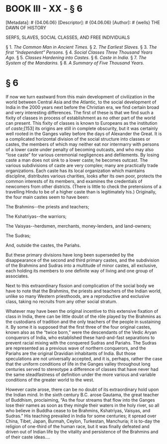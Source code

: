 # BOOK III - XX - § 6
[Metadata]: # {04.06.06}
[Descriptor]: # {04.06.06}
[Author]: # {wells}
THE DAWN OF HISTORY

SERFS, SLAVES, SOCIAL CLASSES, AND FREE INDIVIDUALS

§ 1. _The Common Man in Ancient Times._ § 2. _The Earliest Slaves._      §
3. _The first “Independent” Persons._ § 4. _Social Classes Three      Thousand
Years Ago._ § 5. _Classes Hardening into Castes._ § 6.      _Caste in India._ §
7. _The System of the Mandarins._ § 8. _A      Summary of Five Thousand Years._

# § 6
If now we turn eastward from this main development of civilization in the world
between Central Asia and the Atlantic, to the social development of India in
the 2000 years next before the Christian era, we find certain broad and very
interesting differences. The first of these is that we find such a fixity of
classes in process of establishment as no other part of the world can present.
This fixity of classes is known to Europeans as the institution of
_caste_;[153] its origins are still in complete obscurity, but it was certainly
well rooted in the Ganges valley before the days of Alexander the Great. It is
a complicated horizontal division of the social structure into classes or
castes, the members of which may neither eat nor intermarry with persons of a
lower caste under penalty of becoming outcasts, and who may also “lose caste”
for various ceremonial negligences and defilements. By losing caste a man does
not sink to a lower caste; he becomes outcast. The various subdivisions of
caste are very complex; many are practically trade organizations. Each caste
has its local organization which maintains discipline, distributes various
charities, looks after its own poor, protects the common interests of its
members, and examines the credentials of newcomers from other districts. (There
is little to check the pretensions of a travelling Hindu to be of a higher
caste than is legitimately his.) Originally, the four main castes seem to have
been:

The Brahmins--the priests and teachers;

The Kshatriyas--the warriors;

The Vaisyas--herdsmen, merchants, money-lenders, and land-owners;

The Sudras;

And, outside the castes, the Pariahs.

But these primary divisions have long been superseded by the disappearance of
the second and third primary castes, and the subdivision of the Brahmins and
Sudras into a multitude of minor castes, all exclusive, each holding its
members to one definite way of living and one group of associates.

Next to this extraordinary fission and complication of the social body we have
to note that the Brahmins, the priests and teachers of the Indian world, unlike
so many Western priesthoods, are a reproductive and exclusive class, taking no
recruits from any other social stratum.

Whatever may have been the original incentive to this extensive fixation of
class in India, there can be little doubt of the rôle played by the Brahmins as
the custodians of tradition and the only teachers of the people in sustaining
it. By some it is supposed that the first three of the four original castes,
known also as the “twice born,” were the descendants of the Vedic Aryan
conquerors of India, who established these hard-and-fast separations to prevent
racial mixing with the conquered Sudras and Pariahs. The Sudras are represented
as a previous wave of northern conquerors, and the Pariahs are the original
Dravidian inhabitants of India. But those speculations are not universally
accepted, and it is, perhaps, rather the case that the uniform conditions of
life in the Ganges valley throughout long centuries served to stereotype a
difference of classes that have never had the same steadfastness of definition
under the more various and variable conditions of the greater world to the
west.

However caste arose, there can be no doubt of its extraordinary hold upon the
Indian mind. In the sixth century B.C. arose Gautama, the great teacher of
Buddhism, proclaiming, “As the four streams that flow into the Ganges lose
their names as soon as they mingle their waters in the holy river, so all who
believe in Buddha cease to be Brahmins, Kshatriyas, Vaisyas, and Sudras.” His
teaching prevailed in India for some centuries; it spread over China, Tibet,
Japan, Burmah, Ceylon, Turkestan, Manchuria; it is to-day the religion of
one-third of the human race, but it was finally defeated and driven out of
Indian life by the vitality and persistence of the Brahmins and of their caste
ideas....

